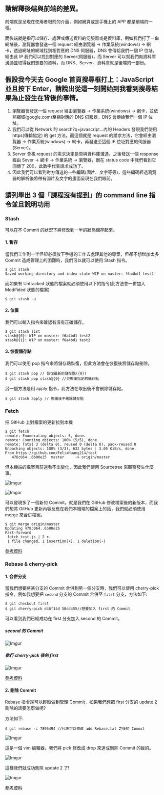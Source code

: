 ## 請解釋後端與前端的差異。

前端就是呈現在使用者眼前的介面，例如網頁或是手機上的 APP 都是前端的一種。

而後端就是指可以儲存、處理或傳送資料的伺服器或是資料庫，例如我們打了一串網址後，瀏覽器會發送一個 request 經由瀏覽器 -> 作業系統(windows) -> 網卡，透過網址的網域找到相對應的 DNS 伺服器，DNS 會傳給我們一個 IP 位址，經由此 IP 我們可以找到對應的 Server(伺服器)，而 Server 可以幫我們向資料庫溝通並取得我們想要的資料，而 DNS、Server、資料庫就是後端的一部份。

## 假設我今天去 Google 首頁搜尋框打上：JavaScript 並且按下 Enter，請說出從這一刻開始到我看到搜尋結果為止發生在背後的事情。

1. 瀏覽器會發送一個 request 經由瀏覽器 -> 作業系統(windows) -> 網卡，並依照網域(google.com)至相對應的 DNS 伺服器，DNS 會傳給我們一個 IP 位址。
2. 我們可以從 Network 的 search?q=javascript...內的 Headers 發現我們使用 https(傳輸協定) 的 get 方法，而這個就是 request 的請求方法，它會經由瀏覽器 -> 作業系統(windows) -> 網卡，再發送至這個 IP 位址對應的伺服器(Server)。
3. Server 會視 request 的需求決定是否與資料庫溝通，之後發送一個 response 經由 Sever -> 網卡 -> 作業系統 -> 瀏覽器，而在 status code 中我們看到它回傳了 200，此數字代表請求成功了。
4. 因此我們可以看到對方傳送的一些編碼(圖片、文字等等)，這些編碼經過瀏覽器的解析後將帶有圖片及文字的畫面呈現在我們眼前。




## 請列舉出 3 個「課程沒有提到」的 command line 指令並且說明功用

### Stash

可以在不 Commit 的狀況下將修改到一半的狀態儲存起來。

#### 1. 暫存

當我們工作到一半但卻必須放下手邊的工作去處理其他的專案，但卻不想增加太多 Commit 造成管理上的困難時，我們可以就可以使用 Stash 指令。

```
$ git stash
Saved working directory and index state WIP on master: f6a4bd1 test2
```

而如果有 Untracked 狀態的檔案就必須使用以下的指令(此方法會一併加入 Modifided 狀態的檔案)

```
$ git stash -u
```



#### 2. 位置

我們可以輸入指令來確認有沒有正確儲存。

```
$ git stash list
stash@{0}: WIP on master: f6a4bd1 test2
stash@{1}: WIP on master: f6a4bd1 test2
```

#### 3. 恢復儲存點

我們可以使用 pop 指令來將儲存點恢復，但此方法會在恢復後將儲存點刪除。

```
$ git stash pop // 恢復最新的儲存點({0})
$ git stash pop stash@{0} //只恢復指定的儲存點
```

另一個方法是用 apply 指令，此方法在取出後不會刪除儲存點。

```stas
$ git stash apply // 恢復後不刪除儲存點
```

### Fetch

把 GitHub 上對檔案的更新拉到本機

```
$ git fetch
remote: Enumerating objects: 5, done.
remote: Counting objects: 100% (5/5), done.
remote: Total 3 (delta 0), reused 0 (delta 0), pack-reused 0
Unpacking objects: 100% (3/3), 632 bytes | 3.00 KiB/s, done.
From https://github.com/FelixHuang214/test
   478c064..6b00e25  master     -> origin/master
```

但本機端的檔案目前還看不出變化，因此我們使用 Sourcetree 來觀察發生什麼事。

![Imgur](https://i.imgur.com/iL2ucSp.png)



![Imgur](https://i.imgur.com/63qRAEk.png)

可以發現多了一個新的 Commit，就是我們在 GitHub 修改檔案後的新版本，而我們想將 GitHub 更新內容反應在我們本機端的檔案上的話，我們就必須使用 merge 來合併檔案。

```
$ git merge origin/master
Updating 478c064..6b00e25
Fast-forward
 fetch_test.js | 2 +-
 1 file changed, 1 insertion(+), 1 deletion(-)
```

[參考資料](https://gitbook.tw/chapters/github/pull-from-github.html)

### Rebase & cherry-pick

#### 1. 合併分支

當我們想要將某分支的 Commit 合併到另一個分支時，我們可以使用 cherry-pick 指令，例如我想要把 `second` 分支的 Commit 合併至  `fitst` 分支，方法如下:

```
$ git checkout first 
$ git cherry-pick d46f14d 50cd455//想要加入 first 的 Commit 
```

可以看到我們已經成功在 first 分支加入 second 的 Commit。

#####  *second 的 Commit*

![Imgur](https://i.imgur.com/PKxeprH.png)

##### *執行 cherry-pick 後的 first*

![Imgur](https://i.imgur.com/4THfnDi.png)



[參考資料](https://zlargon.gitbooks.io/git-tutorial/content/branch/rebase.html)

#### 2. 刪除 Commit

Rebase 指令還可以輕鬆做到管理 Commit，如果我們想把 first 分支的 update 2 刪除的話要怎麼做呢?

方法如下:

```
$ git rebase -i 7896494 //代表可以修改 add Rebase.txt 之後的 Commit 
```

![Imgur](https://i.imgur.com/3qNZr9t.png)

這是一個 vim 編輯器，我們將 pick 修改成 drop 來達成刪除 Commit 的目的。

![Imgur](https://i.imgur.com/B6da96Y.png)

這樣我們就成功刪除 update 2 了!

![Imgur](https://i.imgur.com/fFFXzi9.png)

[參考資料](https://gitbook.tw/chapters/rewrite-history/remove-and-reorder-commit.html)
